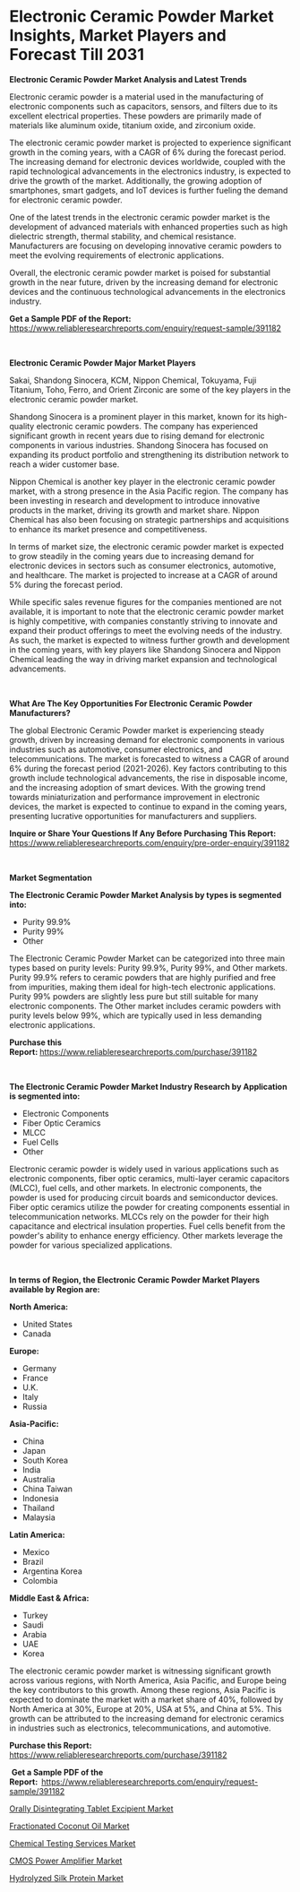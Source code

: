 <p><h1>Electronic Ceramic Powder Market Insights, Market Players and Forecast Till 2031</h1></p><p><strong>Electronic Ceramic Powder Market Analysis and Latest Trends</strong></p>
<p><p>Electronic ceramic powder is a material used in the manufacturing of electronic components such as capacitors, sensors, and filters due to its excellent electrical properties. These powders are primarily made of materials like aluminum oxide, titanium oxide, and zirconium oxide.</p><p>The electronic ceramic powder market is projected to experience significant growth in the coming years, with a CAGR of 6% during the forecast period. The increasing demand for electronic devices worldwide, coupled with the rapid technological advancements in the electronics industry, is expected to drive the growth of the market. Additionally, the growing adoption of smartphones, smart gadgets, and IoT devices is further fueling the demand for electronic ceramic powder.</p><p>One of the latest trends in the electronic ceramic powder market is the development of advanced materials with enhanced properties such as high dielectric strength, thermal stability, and chemical resistance. Manufacturers are focusing on developing innovative ceramic powders to meet the evolving requirements of electronic applications.</p><p>Overall, the electronic ceramic powder market is poised for substantial growth in the near future, driven by the increasing demand for electronic devices and the continuous technological advancements in the electronics industry.</p></p>
<p><strong>Get a Sample PDF of the Report:&nbsp;</strong> <a href="https://www.reliableresearchreports.com/enquiry/request-sample/391182">https://www.reliableresearchreports.com/enquiry/request-sample/391182</a></p>
<p>&nbsp;</p>
<p><strong>Electronic Ceramic Powder Major Market Players</strong></p>
<p><p>Sakai, Shandong Sinocera, KCM, Nippon Chemical, Tokuyama, Fuji Titanium, Toho, Ferro, and Orient Zirconic are some of the key players in the electronic ceramic powder market. </p><p>Shandong Sinocera is a prominent player in this market, known for its high-quality electronic ceramic powders. The company has experienced significant growth in recent years due to rising demand for electronic components in various industries. Shandong Sinocera has focused on expanding its product portfolio and strengthening its distribution network to reach a wider customer base. </p><p>Nippon Chemical is another key player in the electronic ceramic powder market, with a strong presence in the Asia Pacific region. The company has been investing in research and development to introduce innovative products in the market, driving its growth and market share. Nippon Chemical has also been focusing on strategic partnerships and acquisitions to enhance its market presence and competitiveness.</p><p>In terms of market size, the electronic ceramic powder market is expected to grow steadily in the coming years due to increasing demand for electronic devices in sectors such as consumer electronics, automotive, and healthcare. The market is projected to increase at a CAGR of around 5% during the forecast period.</p><p>While specific sales revenue figures for the companies mentioned are not available, it is important to note that the electronic ceramic powder market is highly competitive, with companies constantly striving to innovate and expand their product offerings to meet the evolving needs of the industry. As such, the market is expected to witness further growth and development in the coming years, with key players like Shandong Sinocera and Nippon Chemical leading the way in driving market expansion and technological advancements.</p></p>
<p>&nbsp;</p>
<p><strong>What Are The Key Opportunities For Electronic Ceramic Powder Manufacturers?</strong></p>
<p><p>The global Electronic Ceramic Powder market is experiencing steady growth, driven by increasing demand for electronic components in various industries such as automotive, consumer electronics, and telecommunications. The market is forecasted to witness a CAGR of around 6% during the forecast period (2021-2026). Key factors contributing to this growth include technological advancements, the rise in disposable income, and the increasing adoption of smart devices. With the growing trend towards miniaturization and performance improvement in electronic devices, the market is expected to continue to expand in the coming years, presenting lucrative opportunities for manufacturers and suppliers.</p></p>
<p><strong>Inquire or Share Your Questions If Any Before Purchasing This Report:</strong> <a href="https://www.reliableresearchreports.com/enquiry/pre-order-enquiry/391182">https://www.reliableresearchreports.com/enquiry/pre-order-enquiry/391182</a></p>
<p>&nbsp;</p>
<p><strong>Market Segmentation</strong></p>
<p><strong>The Electronic Ceramic Powder Market Analysis by types is segmented into:</strong></p>
<p><ul><li>Purity 99.9%</li><li>Purity 99%</li><li>Other</li></ul></p>
<p><p>The Electronic Ceramic Powder Market can be categorized into three main types based on purity levels: Purity 99.9%, Purity 99%, and Other markets. Purity 99.9% refers to ceramic powders that are highly purified and free from impurities, making them ideal for high-tech electronic applications. Purity 99% powders are slightly less pure but still suitable for many electronic components. The Other market includes ceramic powders with purity levels below 99%, which are typically used in less demanding electronic applications.</p></p>
<p><strong>Purchase this Report:&nbsp;</strong><a href="https://www.reliableresearchreports.com/purchase/391182">https://www.reliableresearchreports.com/purchase/391182</a></p>
<p>&nbsp;</p>
<p><strong>The Electronic Ceramic Powder Market Industry Research by Application is segmented into:</strong></p>
<p><ul><li>Electronic Components</li><li>Fiber Optic Ceramics</li><li>MLCC</li><li>Fuel Cells</li><li>Other</li></ul></p>
<p><p>Electronic ceramic powder is widely used in various applications such as electronic components, fiber optic ceramics, multi-layer ceramic capacitors (MLCC), fuel cells, and other markets. In electronic components, the powder is used for producing circuit boards and semiconductor devices. Fiber optic ceramics utilize the powder for creating components essential in telecommunication networks. MLCCs rely on the powder for their high capacitance and electrical insulation properties. Fuel cells benefit from the powder's ability to enhance energy efficiency. Other markets leverage the powder for various specialized applications.</p></p>
<p>&nbsp;</p>
<p><strong>In terms of Region, the Electronic Ceramic Powder Market Players available by Region are:</strong></p>
<p>
    <p> <strong> North America: </strong>
        <ul>
            <li>United States</li>
            <li>Canada</li>
        </ul>
        </p> 
    <p> <strong> Europe: </strong>
        <ul>
            <li>Germany</li>
            <li>France</li>
            <li>U.K.</li>
            <li>Italy</li>
            <li>Russia</li>
        </ul>
        </p> 
    <p> <strong> Asia-Pacific: </strong>
        <ul>
            <li>China</li>
            <li>Japan</li>
            <li>South Korea</li>
            <li>India</li>
            <li>Australia</li>
            <li>China Taiwan</li>
            <li>Indonesia</li>
            <li>Thailand</li>
            <li>Malaysia</li>
        </ul>
        </p> 
    <p> <strong> Latin America: </strong>
        <ul>
            <li>Mexico</li>
            <li>Brazil</li>
            <li>Argentina Korea</li>
            <li>Colombia</li>
        </ul>
        </p> 
    <p> <strong> Middle East & Africa: </strong>
        <ul>
            <li>Turkey</li>
            <li>Saudi</li>
            <li>Arabia</li>
            <li>UAE</li>
            <li>Korea</li>
        </ul>
    </p>
    </p>
<p><p>The electronic ceramic powder market is witnessing significant growth across various regions, with North America, Asia Pacific, and Europe being the key contributors to this growth. Among these regions, Asia Pacific is expected to dominate the market with a market share of 40%, followed by North America at 30%, Europe at 20%, USA at 5%, and China at 5%. This growth can be attributed to the increasing demand for electronic ceramics in industries such as electronics, telecommunications, and automotive.</p></p>
<p><strong>Purchase this Report: </strong><a href="https://www.reliableresearchreports.com/purchase/391182">https://www.reliableresearchreports.com/purchase/391182</a></p>
<p>&nbsp;<strong>Get a Sample PDF of the Report:&nbsp;&nbsp;</strong><a href="https://www.reliableresearchreports.com/enquiry/request-sample/391182">https://www.reliableresearchreports.com/enquiry/request-sample/391182</a></p>
<p><strong></strong></p>
<p><p><a href="https://copper-carbon-84f.notion.site/Orally-Disintegrating-Tablet-Excipient-Market-Research-Report-The-Key-To-Successful-Business-Strate-a3b3189d97094293b1eaee5b7747bc45">Orally Disintegrating Tablet Excipient Market</a></p><p><a href="https://github.com/kufem1/Market-Research-Report-List-1/blob/main/fractionated-coconut-oil-market.md">Fractionated Coconut Oil Market</a></p><p><a href="https://view.publitas.com/reportprime-1/chemical-testing-services-market-dynamics-2024-2031-also-about-its-market-trends-projections-and-opportunities/">Chemical Testing Services Market</a></p><p><a href="https://view.publitas.com/reportprime-1/cmos-power-amplifier-market-research-report-unlocks-analysis-on-the-market-financial-status-market-size-and-market-revenue-upto-2031/">CMOS Power Amplifier Market</a></p><p><a href="https://github.com/kosella/Market-Research-Report-List-2/blob/main/hydrolyzed-silk-protein-market.md">Hydrolyzed Silk Protein Market</a></p></p>